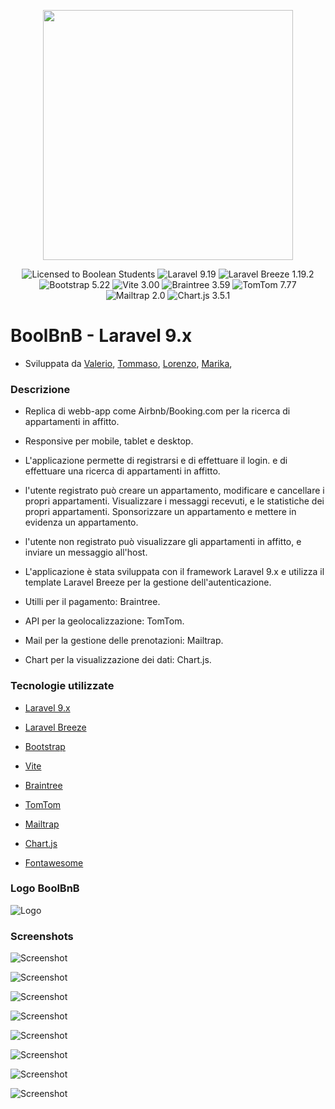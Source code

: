 <p align="center"><a href="https://laravel.com" target="_blank"><img src="https://raw.githubusercontent.com/laravel/art/master/logo-lockup/5%20SVG/2%20CMYK/1%20Full%20Color/laravel-logolockup-cmyk-red.svg" width="400"></a></p>

<p align="center">
<img src="https://img.shields.io/badge/license-boolean_95-blue" alt="Licensed to Boolean Students" />
<img src="https://img.shields.io/badge/laravel-9.19-red" alt="Laravel 9.19" />
<img src="https://img.shields.io/badge/laravel_breeze-1.19.2-red" alt="Laravel Breeze 1.19.2" />
<img src="https://img.shields.io/badge/bootstrap-5.22-red" alt="Bootstrap 5.22" />
<img src="https://img.shields.io/badge/vite-3.00-green" alt="Vite 3.00" />
<img src="https://img.shields.io/badge/braintree-3.59-yellow" alt="Braintree 3.59" />
<img src="https://img.shields.io/badge/tomtom-7.77-purple" alt="TomTom 7.77" />
<img src="https://img.shields.io/badge/mailtrap-2.0-blue" alt="Mailtrap 2.0" />
<img src="https://img.shields.io/badge/chart.js-3.5.1-green" alt="Chart.js 3.5.1" />
</p>

# BoolBnB - Laravel 9.x

- Sviluppata da 
    [Valerio](https://github.com/valeriobilli),
    [Tommaso](https://github.com/TommasoPezzola231),
    [Lorenzo](https://github.com/LorenzoSeverini),
    [Marika](https://github.com/MarikaDiGirolamo),

### Descrizione

- Replica di webb-app come Airbnb/Booking.com per la ricerca di appartamenti in affitto. 

- Responsive per mobile, tablet e desktop.

- L'applicazione permette di registrarsi e di effettuare il login. e di effettuare una ricerca di appartamenti in affitto.

- l'utente registrato può creare un appartamento, modificare e cancellare i propri appartamenti. Visualizzare i messaggi recevuti, e le statistiche dei propri appartamenti. Sponsorizzare un appartamento e mettere in evidenza un appartamento.

- l'utente non registrato può visualizzare gli appartamenti in affitto, e inviare un messaggio all'host.

- L'applicazione è stata sviluppata con il framework Laravel 9.x e utilizza il template Laravel Breeze per la gestione dell'autenticazione.

- Utilli per il pagamento: Braintree.

- API per la geolocalizzazione: TomTom.

- Mail per la gestione delle prenotazioni: Mailtrap.

- Chart per la visualizzazione dei dati: Chart.js.


### Tecnologie utilizzate

- [Laravel 9.x](https://laravel.com/docs/9.x)

- [Laravel Breeze](https://laravel.com/docs/10.x/starter-kits)

- [Bootstrap](https://getbootstrap.com/docs/5.1/getting-started/introduction/)

- [Vite](https://vitejs.dev/guide/)

- [Braintree](https://developers.braintreepayments.com/guides/overview)

- [TomTom](https://developer.tomtom.com/)

- [Mailtrap](https://mailtrap.io/)

- [Chart.js](https://www.chartjs.org/)

- [Fontawesome](https://fontawesome.com/)

### Logo BoolBnB 

![Logo](/public/images/logo/Bool_BnB_White.png)

### Screenshots

![Screenshot](/public/images/screenshots/screenshot-1.png)

![Screenshot](/public/images/screenshots/screenshot-2.png)

![Screenshot](/public/images/screenshots/screenshot-3.png)

![Screenshot](/public/images/screenshots/screenshot-4.png)

![Screenshot](/public/images/screenshots/screenshot-5.png)

![Screenshot](/public/images/screenshots/screenshot-6.png)

![Screenshot](/public/images/screenshots/screenshot-7.png)

![Screenshot](/public/images/screenshots/screenshot-8.png)


